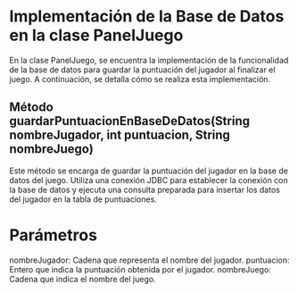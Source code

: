 # Implementación de la Base de Datos en la clase PanelJuego

En la clase PanelJuego, se encuentra la implementación de la funcionalidad de la base de datos para guardar la puntuación del jugador al finalizar el juego. A continuación, se detalla cómo se realiza esta implementación.

## Método guardarPuntuacionEnBaseDeDatos(String nombreJugador, int puntuacion, String nombreJuego)

Este método se encarga de guardar la puntuación del jugador en la base de datos del juego. Utiliza una conexión JDBC para establecer la conexión con la base de datos y ejecuta una consulta preparada para insertar los datos del jugador en la tabla de puntuaciones.


# Parámetros

nombreJugador: Cadena que representa el nombre del jugador.
puntuacion: Entero que indica la puntuación obtenida por el jugador.
nombreJuego: Cadena que indica el nombre del juego.
